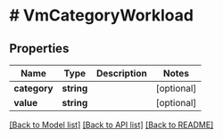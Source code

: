 # # VmCategoryWorkload

## Properties

Name | Type | Description | Notes
------------ | ------------- | ------------- | -------------
**category** | **string** |  | [optional]
**value** | **string** |  | [optional]

[[Back to Model list]](../../README.md#models) [[Back to API list]](../../README.md#endpoints) [[Back to README]](../../README.md)
